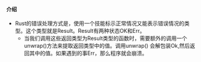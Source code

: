 #### 介绍

- Rust的错误处理方式是，使用一个技能标示正常情况又能表示错误情况的类型。这个类型就是Result。Result有两种状态OK和Err。
    - 当我们调用这些返回类型为Result类型的函数时，需要额外的调用一个unwrap()方法来提取返回类型中的值。调用unwrap()
      会解包装Ok,然后返回其中的值。如果遇到的事Err，那么程序就会崩溃。